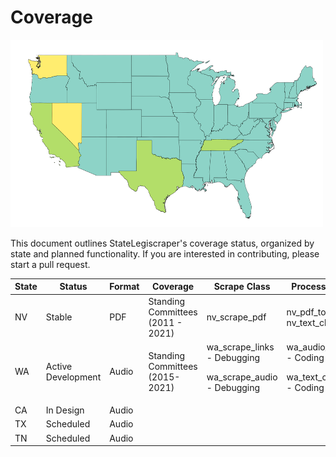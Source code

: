 # Coverage 

<img src="images/readme_map/readme_map.png" height="300" width="500"></img>
  
This document outlines StateLegiscraper's coverage status, organized by state and planned functionality. If you are interested in contributing, please start a pull request.

| State 	| Status             	| Format 	| Coverage                               	| Scrape Class                                                          	| Process Class                                                  	| Planned                             	|
|-------	|--------------------	|--------	|----------------------------------------	|-----------------------------------------------------------------------	|----------------------------------------------------------------	|-------------------------------------	|
| NV    	| Stable             	| PDF    	| Standing Committees<br>  (2011 - 2021) 	| nv_scrape_pdf                                                         	| nv_pdf_to_text <br> nv_text_clean                              	| Floor Speeches<br> (2011 - 2021)    	|
| WA    	| Active Development 	| Audio  	| Standing Committees<br> (2015-2021)    	| wa_scrape_links <br> - Debugging <p> wa_scrape_audio <br> - Debugging 	| wa_audio_to_text <br> - Coding <p> wa_text_clean <br> - Coding 	| Standing Committees<br> (2005-2015) 	|
| CA    	| In Design         	| Audio  	|                                        	|                                                                       	|                                                                	|                                     	|
| TX    	| Scheduled          	| Audio  	|                                        	|                                                                       	|                                                                	|                                     	|
| TN    	| Scheduled          	| Audio  	|                                        	|                                                                       	|                                                                	|                                     	|  

  
